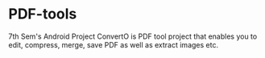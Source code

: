 # PDF-tools
7th Sem's Android Project ConvertO is PDF tool project that enables you to edit, compress, merge, save PDF as well as extract images etc.
